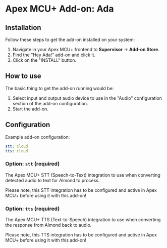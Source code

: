 # Apex MCU+ Add-on: Ada

## Installation

Follow these steps to get the add-on installed on your system:

1. Navigate in your Apex MCU+ frontend to **Supervisor** -> **Add-on Store**.
2. Find the "Hey Ada!" add-on and click it.
3. Click on the "INSTALL" button.

## How to use

The basic thing to get the add-on running would be:

1. Select input and output audio device to use in the "Audio" configuration section of the add-on configuration.
2. Start the add-on.

## Configuration

Example add-on configuration:

```yaml
stt: cloud
tts: cloud
```

### Option: `stt` (required)

The Apex MCU+ STT (Speech-to-Text) integration to use when converting
detected audio to text for Almond to process.

Please note, this STT integration has to be configured and active in
Apex MCU+ before using it with this add-on!

### Option: `tts` (required)

The Apex MCU+ TTS (Text-to-Speech) integration to use when converting
the response from Almond back to audio.

Please note, this TTS integration has to be configured and active in
Apex MCU+ before using it with this add-on!
